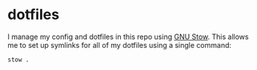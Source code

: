 # dotfiles

I manage my config and dotfiles in this repo using [GNU Stow](https://www.gnu.org/software/stow/). This allows me to set up symlinks for all of my dotfiles using a single command:

```bash
stow .
```

